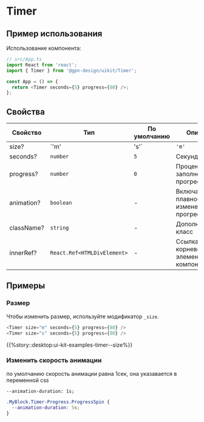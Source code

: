# Timer

## Пример использования

Использование компонента:

```ts
// src/App.ts
import React from 'react';
import { Timer } from '@gpn-design/uikit/Timer';

const App = () => {
  return <Timer seconds={5} progress={80} />;
};
```

## Свойства

<!-- props:start -->

| Свойство   | Тип                         | По умолчанию | Описание                                  |
| ---------- | --------------------------- | ------------ | ----------------------------------------- |
| size?      | `'m' | 's'`                 | `'m'`        | Размер                                    |
| seconds?   | `number`                    | `5`          | Секунды                                   |
| progress?  | `number`                    | `0`          | Процент заполнения прогрессбара           |
| animation? | `boolean`                   | -            | Включает плавное изменение прогрессбара   |
| className? | `string`                    | -            | Дополнительный класс                      |
| innerRef?  | `React.Ref<HTMLDivElement>` | -            | Ссылка на корневой DOM элемент компонента |

<!-- props:end -->

## Примеры

### Размер

Чтобы изменить размер, используйте модификатор `_size`.

```ts
<Timer size="m" seconds={5} progress={80} />
<Timer size="s" seconds={5} progress={80} />
```

{{%story::desktop:ui-kit-examples-timer--size%}}

### Изменить скорость анимации

по умолчанию скорость анимации равна 1сек, она указавается в переменной css

`--animation-duration: 1s;`

```css
.MyBlock.Timer-Progress.ProgressSpin {
  --animation-duration: 5s;
}
```
